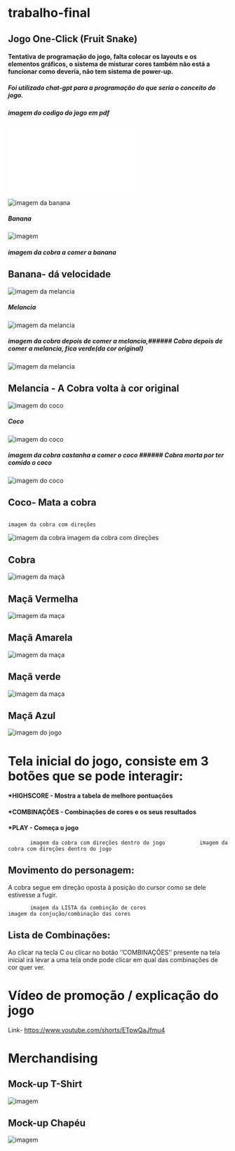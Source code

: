 # trabalho-final
## Jogo One-Click (Fruit Snake)

#### Tentativa de programação do jogo, falta colocar os layouts e os elementos gráficos, o sistema de misturar cores também não está a funcionar como deveria, não tem sistema de power-up.
##### Foi utilizado chat-gpt para a programação do que seria o conceito do jogo.


##### imagem do codigo do jogo em pdf
 ![imagem de codigo](letfood.pdf) 




 
 ![imagem da banana](10.png)  
 ##### Banana
 ![imagem ](22.png) 
 ##### imagem da cobra a comer a banana
 ## Banana- dá velocidade 


                                                                             
![imagem da melancia](11.png)    
##### Melancia
![imagem da melancia](23.png)   
#####  imagem da cobra depois de comer a melancia,###### Cobra depois de comer a melancia, fica verde(da cor original) 
                                                           
![imagem da melancia](224.png)   

                                                                                
## Melancia - A Cobra volta à cor original  

                                                                                
![imagem do coco](13.png) 
##### Coco
![imagem do coco](25.png)   
##### imagem da cobra castanha a comer o coco ###### Cobra morta por ter comido o coco                                                           
![imagem do coco](26.png)   
                                                                               
                                                                                
## Coco- Mata a cobra

                                                                                 imagem da cobra com direções

![imagem da cobra](19.png) 
                                                                                 imagem da cobra com direções

## Cobra


 ![imagem da maçã](4.png)      
## Maçã Vermelha
 ![imagem da maça](6.png)      
## Maçã Amarela
 ![imagem da maça](7.png)      
## Maçã verde
 ![imagem da maça](5.png)      
## Maçã Azul


![imagem do jogo](1.png) 
#                                           Tela inicial do jogo, consiste em 3 botões que se pode interagir:

#### *HIGHSCORE - Mostra a tabela de melhore pontuações
#### *COMBINAÇÕES - Combinações de cores e os seus resultados
#### *PLAY - Começa o jogo

           imagem da cobra com direções dentro do jogo           imagem da cobra com direções dentro do jogo

## Movimento do personagem:
A cobra segue em direção oposta à posição do cursor como se dele estivesse a fugir. 

           imagem da LISTA da combinção de cores                      imagem da conjução/combinação das cores

## Lista de Combinações:
Ao clicar na tecla C ou clicar no botão ‘’COMBINAÇÕES’’ presente na tela inicial irá levar a uma tela onde pode clicar em qual das combinações de cor quer ver.


#                                                                 Vídeo de promoção / explicação do jogo

 Link- https://www.youtube.com/shorts/ETpwQaJfmu4

#                                                                 Merchandising

## Mock-up T-Shirt
![imagem](shirt.png)    

## Mock-up Chapéu 
![imagem](15.png) 

